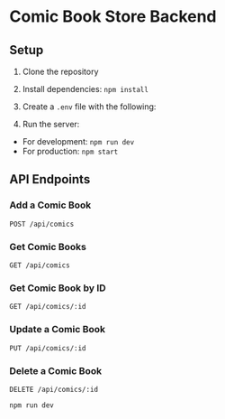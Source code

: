 # Comic Book Store Backend  

## Setup  

1. Clone the repository
2. Install dependencies: `npm install`
3. Create a `.env` file with the following:


4. Run the server:
- For development: `npm run dev`
- For production: `npm start`

## API Endpoints

### Add a Comic Book
`POST /api/comics`

### Get Comic Books
`GET /api/comics`

### Get Comic Book by ID
`GET /api/comics/:id`

### Update a Comic Book
`PUT /api/comics/:id`

### Delete a Comic Book
`DELETE /api/comics/:id`

`npm run dev`
